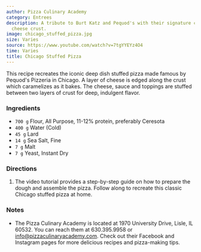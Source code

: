 ```yaml
---
author: Pizza Culinary Academy
category: Entrees
description: A tribute to Burt Katz and Pequod's with their signature caramelized
  cheese crust.
image: chicago_stuffed_pizza.jpg
size: Varies
source: https://www.youtube.com/watch?v=7tgYYEYz4O4
time: Varies
title: Chicago Stuffed Pizza
---
```


This recipe recreates the iconic deep dish stuffed pizza made famous by Pequod's Pizzeria in Chicago. A layer of cheese is edged along the crust which caramelizes as it bakes. The cheese, sauce and toppings are stuffed between two layers of crust for deep, indulgent flavor.

### Ingredients

* `700 g` Flour, All Purpose, 11-12% protein, preferably Ceresota
* `400 g` Water (Cold)
* `45 g` Lard
* `14 g` Sea Salt, Fine
* `7 g` Malt
* `7 g` Yeast, Instant Dry

### Directions

1. The video tutorial provides a step-by-step guide on how to prepare the dough and assemble the pizza. Follow along to recreate this classic Chicago stuffed pizza at home.

### Notes

- The Pizza Culinary Academy is located at 1970 University Drive, Lisle, IL 60532. You can reach them at 630.395.9958 or info@pizzaculinaryacademy.com. Check out their Facebook and Instagram pages for more delicious recipes and pizza-making tips.